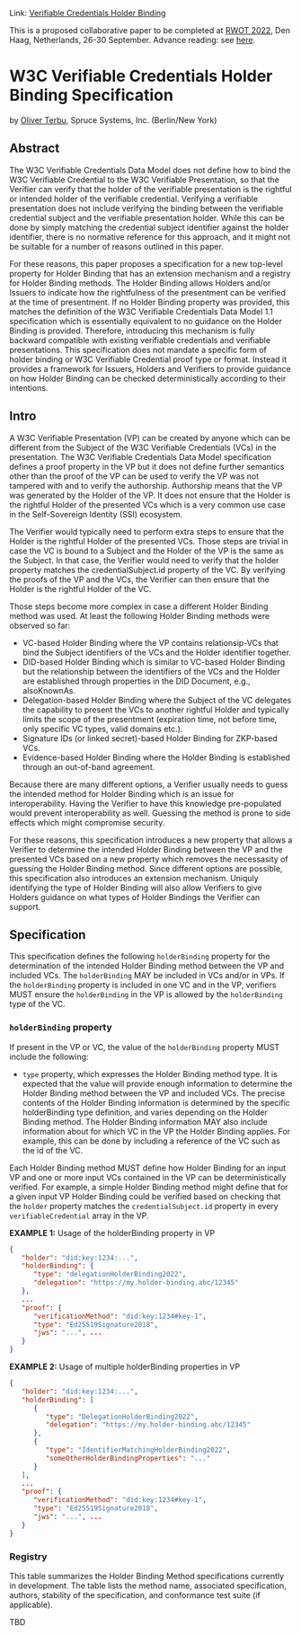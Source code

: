 Link: [Verifiable Credentials Holder Binding](./verifiable-credentials-holder-binding.md)

This is a proposed collaborative paper to be completed at [RWOT 2022](https://rwot11.eventbrite.com/), Den Haag, Netherlands, 26-30 September. Advance reading: see [here](https://github.com/WebOfTrustInfo/rwot11-the-hague/tree/master/advance-readings).

# W3C Verifiable Credentials Holder Binding Specification

by [Oliver Terbu](mailto:oliver.terbu@tspruceid.com), Spruce Systems, Inc. (Berlin/New York)

## Abstract

The W3C Verifiable Credentials Data Model does not define how to bind the W3C Verifiable Credential to the W3C Verifiable Presentation, so that the Verifier can verify that the holder of the verifiable presentation is the rightful or intended holder of the verifiable credential. Verifying a verifiable presentation does not include verifying the binding between the verifiable credential subject and the verifiable presentation holder. While this can be done by simply matching the credential subject identifier against the holder identifier, there is no normative reference for this approach, and it might not be suitable for a number of reasons outlined in this paper.

For these reasons, this paper proposes a specification for a new top-level property for Holder Binding that has an extension mechanism and a registry for Holder Binding methods. The Holder Binding allows Holders and/or Issuers to indicate how the rightfulness of the presentment can be verified at the time of presentment. If no Holder Binding property was provided, this matches the definition of the W3C Verifiable Credentials Data Model 1.1 specification which is essentially equivalent to no guidance on the Holder Binding is provided. Therefore, introducing this mechanism is fully backward compatible with existing verifiable credentials and verifiable presentations. This specification does not mandate a specific form of holder binding or W3C Verifiable Credential proof type or format. Instead it provides a framework for Issuers, Holders and Verifiers to provide guidance on how Holder Binding can be checked deterministically according to their intentions.

## Intro

A W3C Verifiable Presentation (VP) can be created by anyone which can be different from the Subject of the W3C Verifiable Credentials (VCs) in the presentation. The W3C Verifiable Credentials Data Model specification defines a proof property in the VP but it does not define further semantics other than the proof of the VP can be used to verify the VP was not tampered with and to verify the authorship. Authorship means that the VP was generated by the Holder of the VP. It does not ensure that the Holder is the rightful Holder of the presented VCs which is a very common use case in the Self-Sovereign Identity (SSI) ecosystem.

The Verifier would typically need to perform extra steps to ensure that the Holder is the rightful Holder of the presented VCs. Those steps are trivial in case the VC is bound to a Subject and the Holder of the VP is the same as the Subject. In that case, the Verifier would need to verify that the holder property matches the credentialSubject.id property of the VC. By verifying the proofs of the VP and the VCs, the Verifier can then ensure that the Holder is the rightful Holder of the VC.

Those steps become more complex in case a different Holder Binding method was used. At least the following Holder Binding methods were observed so far:

- VC-based Holder Binding where the VP contains relationsip-VCs that bind the Subject identifiers of the VCs and the Holder identifier together.
- DID-based Holder Binding which is similar to VC-based Holder Binding but the relationship between the identifiers of the VCs and the Holder are established through properties in the DID Document, e.g., alsoKnownAs.
- Delegation-based Holder Binding where the Subject of the VC delegates the capability to present the VCs to another rightful Holder and typically limits the scope of the presentment (expiration time, not before time, only specific VC types, valid domains etc.).
- Signature IDs (or linked secret)-based Holder Binding for ZKP-based VCs.
- Evidence-based Holder Binding where the Holder Binding is established through an out-of-band agreement.

Because there are many different options, a Verifier usually needs to guess the intended method for Holder Binding which is an issue for interoperability. Having the Verifier to have this knowledge pre-populated would prevent interoperability as well. Guessing the method is prone to side effects which might compromise security.

For these reasons, this specification introduces a new property that allows a Verifier to determine the intended Holder Binding between the VP and the presented VCs based on a new property which removes the necessasity of guessing the Holder Binding method. Since different options are possible, this specification also introduces an extension mechanism. Uniquly identifying the type of Holder Binding will also allow Verifiers to give Holders guidance on what types of Holder Bindings the Verifier can support.

## Specification

This specification defines the following `holderBinding` property for the determination of the intended Holder Binding method between the VP and included VCs. The `holderBinding` MAY be included in VCs and/or in VPs. If the `holderBinding` property is included in one VC and in the VP, verifiers MUST ensure the `holderBinding` in the VP is allowed by the `holderBinding` type of the VC.

### `holderBinding` property

If present in the VP or VC, the value of the `holderBinding` property MUST include the following:
- `type` property, which expresses the Holder Binding method type. It is expected that the value will provide enough information to determine the Holder Binding method between the VP and included VCs.
The precise contents of the Holder Binding information is determined by the specific holderBinding type definition, and varies depending on the Holder Binding method. The Holder Binding information MAY also include information about for which VC in the VP the Holder Binding applies. For example, this can be done by including a reference of the VC such as the id of the VC.

Each Holder Binding method MUST define how Holder Binding for an input VP and one or more input VCs contained in the VP can be deterministically verified. For example, a simple Holder Binding method might define that for a given input VP Holder Binding could be verified based on checking that the `holder` property matches the `credentialSubject.id` property in every `verifiableCredential` array in the VP.

**EXAMPLE 1:** Usage of the holderBinding property in VP
```json
{
   "holder": "did:key:1234:...",
   "holderBinding": {
      "type": "delegationHolderBinding2022",
      "delegation": "https://my.holder-binding.abc/12345"
   },  
   ...
   "proof": {
      "verificationMethod": "did:key:1234#key-1",
      "type": "Ed25519Signature2018",
      "jws": "...", ...
   }
}
```

**EXAMPLE 2:** Usage of multiple holderBinding properties in VP
```json
{
   "holder": "did:key:1234:...",
   "holderBinding": [
      {
         "type": "DelegationHolderBinding2022",
         "delegation": "https://my.holder-binding.abc/12345"
      },
      {
         "type": "IdentifierMatchingHolderBinding2022",
         "someOtherHolderBindingProperties": "..."
      }
   ],  
   ...
   "proof": {
      "verificationMethod": "did:key:1234#key-1",
      "type": "Ed25519Signature2018",
      "jws": "...", ...
   }
}
```

### Registry

This table summarizes the Holder Binding Method specifications currently in development. The table lists the method name, associated specification, authors, stability of the specification, and conformance test suite (if applicable).

TBD